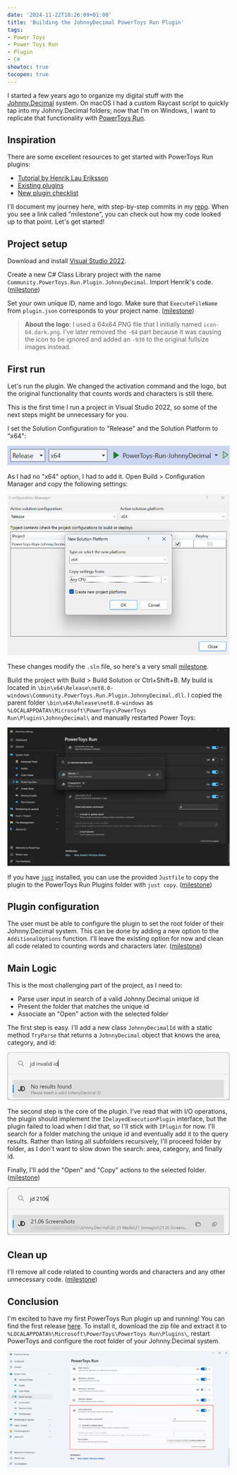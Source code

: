 ```yaml
---
date: '2024-11-22T18:26:09+01:00'
title: 'Building the JohnnyDecimal PowerToys Run Plugin'
tags:
- Power Toys
- Power Toys Run
- Plugin
- C#
showtoc: true
tocopen: true
---
```


I started a few years ago to organize my digital stuff with the [Johnny.Decimal](https://johnnydecimal.com/) system.
On macOS I had a custom Raycast script to quickly tap into my Johnny.Decimal folders; now that I'm on Windows, I want to replicate that functionality with [PowerToys Run](https://learn.microsoft.com/en-us/windows/powertoys/run).

## Inspiration

There are some excellent resources to get started with PowerToys Run plugins:

- [Tutorial by Henrik Lau Eriksson](https://conductofcode.io/post/creating-custom-powertoys-run-plugins/)
- [Existing plugins](https://github.com/microsoft/PowerToys/blob/main/doc/thirdPartyRunPlugins.md)
- [New plugin checklist](https://github.com/microsoft/PowerToys/blob/main/doc/devdocs/modules/launcher/new-plugin-checklist.md)

I'll document my journey here, with step-by-step commits in my [repo](https://github.com/seguri/powertoys-run-johnnydecimal).
When you see a link called "milestone", you can check out how my code looked up to that point.
Let's get started!

## Project setup

Download and install [Visual Studio 2022](https://visualstudio.microsoft.com/downloads/).

Create a new C# Class Library project with the name `Community.PowerToys.Run.Plugin.JohnnyDecimal`.
Import Henrik's code. ([milestone](https://github.com/seguri/PowerToys-Run-JohnnyDecimal/tree/666c79a0a596b37e6c168472f6543b167a2da886))

Set your own unique ID, name and logo.
Make sure that `ExecuteFileName` from `plugin.json` corresponds to your project name. ([milestone](https://github.com/seguri/PowerToys-Run-JohnnyDecimal/tree/9f7741b3e95b8bd1e4e8b3b4b4ec0739d486c97b))

> **About the logo**:
> I used a 64x64 PNG file that I initially named `icon-64.dark.png`. I've later removed the `-64` part because it was causing the icon to be ignored and added an `-930` to the original fullsize images instead.

## First run

Let's run the plugin. We changed the activation command and the logo, but the original functionality that counts words and characters is still there.

This is the first time I run a project in Visual Studio 2022, so some of the next steps might be unnecessary for you.

I set the Solution Configuration to "Release" and the Solution Platform to "x64":

![Solution Configuration and Solution Platform](solution-configuration.png)

As I had no "x64" option, I had to add it. Open Build > Configuration Manager and copy the following settings:

![New x64 platform](x64-platform.png)

These changes modify the `.sln` file, so here's a very small [milestone](https://github.com/seguri/PowerToys-Run-JohnnyDecimal/tree/0076457e11f42815f7a6d69888629b255e5128c6).

Build the project with Build > Build Solution or Ctrl+Shift+B.
My build is located in `\bin\x64\Release\net8.0-windows\Community.PowerToys.Run.Plugin.JohnnyDecimal.dll`.
I copied the parent folder `\bin\x64\Release\net8.0-windows` as `%LOCALAPPDATA%\Microsoft\PowerToys\PowerToys Run\Plugins\JohnnyDecimal\` and manually restarted Power Toys:

![First run](first-run.png)

If you have [`just`](https://github.com/casey/just) installed, you can use the provided `Justfile` to copy the plugin to the PowerToys Run Plugins folder with `just copy`. ([milestone](https://github.com/seguri/PowerToys-Run-JohnnyDecimal/tree/a047e70819fad8e2664dcf4ef82676c685cf70d5))

## Plugin configuration

The user must be able to configure the plugin to set the root folder of their Johnny.Decimal system.
This can be done by adding a new option to the `AdditionalOptions` function.
I'll leave the existing option for now and clean all code related to counting words and characters later. ([milestone](https://github.com/seguri/PowerToys-Run-JohnnyDecimal/tree/87324b54c53161a177af78144ce51f90563427e5))

## Main Logic

This is the most challenging part of the project, as I need to:

- Parse user input in search of a valid Johnny.Decimal unique id
- Present the folder that matches the unique id
- Associate an "Open" action with the selected folder

The first step is easy.
I'll add a new class `JohnnyDecimalId` with a static method `TryParse` that returns a `JohnnyDecimal` object that knows the area, category, and id:

![Invalid id](no-results.png)

The second step is the core of the plugin.
I've read that with I/O operations, the plugin should implement the `IDelayedExecutionPlugin` interface, but the plugin failed to load when I did that, so I'll stick with `IPlugin` for now.
I'll search for a folder matching the unique id and eventually add it to the query results.
Rather than listing all subfolders recursively, I'll proceed folder by folder, as I don't want to slow down the search: area, category, and finally id.

Finally, I'll add the "Open" and "Copy" actions to the selected folder. ([milestone](https://github.com/seguri/PowerToys-Run-JohnnyDecimal/tree/f4c1f53d612acb030f5854d0de5cafc17011c334))

![Valid id](valid.png)

## Clean up

I'll remove all code related to counting words and characters and any other unnecessary code. ([milestone](https://github.com/seguri/PowerToys-Run-JohnnyDecimal/tree/e85bb5f1c5f6d40ac88a4045f2fb933768662103))

## Conclusion

I'm excited to have my first PowerToys Run plugin up and running!
You can find the first release [here](https://github.com/seguri/PowerToys-Run-JohnnyDecimal/releases/tag/1.0.1).
To install it, download the zip file and extract it to `%LOCALAPPDATA%\Microsoft\PowerToys\PowerToys Run\Plugins\`, restart PowerToys and configure the root folder of your Johnny.Decimal system.

![Post installation](post-install.png)